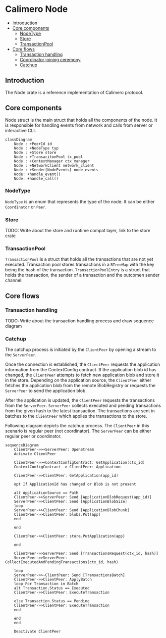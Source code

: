 # Calimero Node

- [Introduction](#introduction)
- [Core components](#core-components)
  - [NodeType](#nodetype)
  - [Store](#store)
  - [TransactionPool](#transactionpool)
- [Core flows](#core-flows)
  - [Transaction handling](#transaction-handling)
  - [Coordinator joining ceremony](#coordinator-joining-ceremony)
  - [Catchup](#catchup)

## Introduction

The Node crate is a reference implementation of Calimero protocol.

## Core components

Node struct is the main struct that holds all the components of the node. It is
responsible for handling events from network and calls from server or
interactive CLI.

```mermaid
classDiagram
    Node : +PeerId id
    Node : +NodeType typ
    Node : +Store store
    Node : +TransacitonPool tx_pool
    Node : +ContextManager ctx_manager
    Node : +NetworkClient network_client
    Node : +Sender[NodeEvents] node_events
    Node: +handle_event()
    Node: +handle_call()
```

### NodeType

`NodeType` is an enum that represents the type of the node. It can be either
`Coordinator` or `Peer`.

### Store

TODO: Write about the store and runtime compat layer, link to the store crate

### TransactionPool

`TransactionPool` is a struct that holds all the transactions that are not yet
executed. Transaction pool stores transactions in a `BTreeMap` with the key
being the hash of the transaction. `TransactionPoolEntry` is a struct that holds
the transaction, the sender of a transaction and the outcomen sender channel.

## Core flows

### Transaction handling

TODO: Write about the transaction handling process and draw sequence diagram

### Catchup

The catchup process is initiated by the `ClientPeer` by opening a stream to the
`ServerPeer`.

Once the connection is established, the `ClientPeer` requests the application
information from the ContextConfig contract. If the application blob id has
changed, the `ClientPeer` attempts to fetch new application blob and store it in
the store. Depending on the application source, the `ClientPeer` either fetches
the application blob from the remote BlobRegistry or requests the `ServerPeer`
to send the application blob.

After the application is updated, the `ClientPeer` requests the transactions
from the `ServerPeer`. `ServerPeer` collects executed and pending transactions
from the given hash to the latest transaction. The transactions are sent in
batches to the `ClientPeer` which applies the transactions to the store.

Following diagram depicts the catchup process. The `ClientPeer` in this scenario
is regular peer (not coordinator). The `ServerPeer` can be either regular peer
or coordinator.

```mermaid
sequenceDiagram
    ClientPeer->>+ServerPeer: OpenStream
    Activate ClientPeer

    ClientPeer->>+ContextConfigContract: GetApplication(ctx_id)
    ContextConfigContract-->-ClientPeer: Application

    ClientPeer->>ClientPeer: GetApplication(app_id)

    opt If ApplicationId has changed or Blob is not present

    alt ApplicationSource == Path
    ClientPeer->>ServerPeer: Send [ApplicationBlobRequest(app_id)]
    ServerPeer->>ClientPeer: Send [ApplicationBlobSize]
    loop
    ServerPeer->>ClientPeer: Send [ApplicationBlobChunk]
    ClientPeer->>ClientPeer: blobs.Put(app)
    end

    end

    ClientPeer->>ClientPeer: store.PutApplication(app)

    end

    ClientPeer->>ServerPeer: Send [TransactionsRequest(ctx_id, hash)]
    ServerPeer->>ServerPeer: CollectExecutedAndPendingTransactions(ctx_id, hash)

    loop
    ServerPeer->>-ClientPeer: Send [TransactionsBatch]
    ClientPeer->>ClientPeer: ApplyBatch
    loop For Transaction in Batch
    alt Transaction.Status == Executed
    ClientPeer->>ClientPeer: ExecuteTransaction

    else Transaction.Status == Pending
    ClientPeer->>ClientPeer: ExecuteTransaction
    end

    end
    end

    Deactivate ClientPeer
```

